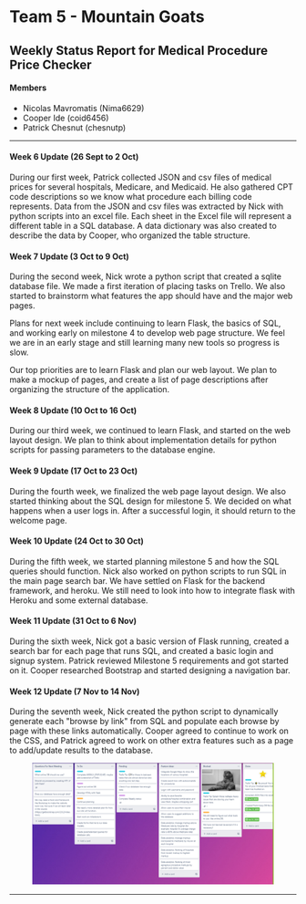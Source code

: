 # Team 5 - Mountain Goats
## Weekly Status Report for Medical Procedure Price Checker
#### Members
- Nicolas Mavromatis (Nima6629)
- Cooper Ide (coid6456)
- Patrick Chesnut (chesnutp)
---
#### Week 6 Update (26 Sept to 2 Oct)
    
During our first week, Patrick collected JSON and csv files of medical prices for several hospitals, Medicare, and Medicaid.  He also gathered CPT code descriptions so we know what procedure each billing code represents.  Data from the JSON and csv files was extracted by Nick with python scripts into an excel file.  Each sheet in the Excel file will represent a different table in a SQL database.  A data dictionary was also created to describe the data by Cooper, who organized the table structure.

#### Week 7 Update (3 Oct to 9 Oct)
During the second week, Nick wrote a python script that created a sqlite database file. We made a first iteration of placing tasks on Trello.  We also started to brainstorm what features the app should have and the major web pages.

Plans for next week include continuing to learn Flask, the basics of SQL, and working early on milestone 4 to develop web page structure. We feel we are in an early stage and still learning many new tools so progress is slow. 

Our top priorities are to learn Flask and plan our web layout.
We plan to make a mockup of pages, and create a list of page descriptions after organizing the structure of the application. 

#### Week 8 Update (10 Oct to 16 Oct)
During our third week, we continued to learn Flask, and started on the web layout design. 
We plan to think about implementation details for python scripts for passing parameters to the database engine.

#### Week 9 Update (17 Oct to 23 Oct)
During the fourth week, we finalized the web page layout design. We also started thinking about the SQL design for milestone 5. 
We decided on what happens when a user logs in. After a successful login, it should return to the welcome page. 

#### Week 10 Update (24 Oct to 30 Oct)
During the fifth week, we started planning milestone 5 and how the SQL queries should function. Nick also worked on python scripts to run SQL in the main page search bar.
We have settled on Flask for the backend framework, and heroku. We still need to look into how to integrate flask with Heroku and some external database. 

#### Week 11 Update (31 Oct to 6 Nov)
During the sixth week, Nick got a basic version of Flask running, created a search bar for each page that runs SQL, and created a basic login and signup system. Patrick reviewed Milestone 5 requirements and got started on it. Cooper researched Bootstrap and started designing a navigation bar.

#### Week 12 Update (7 Nov to 14 Nov)
During the seventh week, Nick created the python script to dynamically generate each "browse by link" from SQL and populate each browse by page with these links automatically. Cooper agreed to continue to work on the CSS, and Patrick agreed to work on other extra features such as a page to add/update results to the database. 

<figure>
  <IMG SRC="TrelloSC.PNG">
</figure>

---